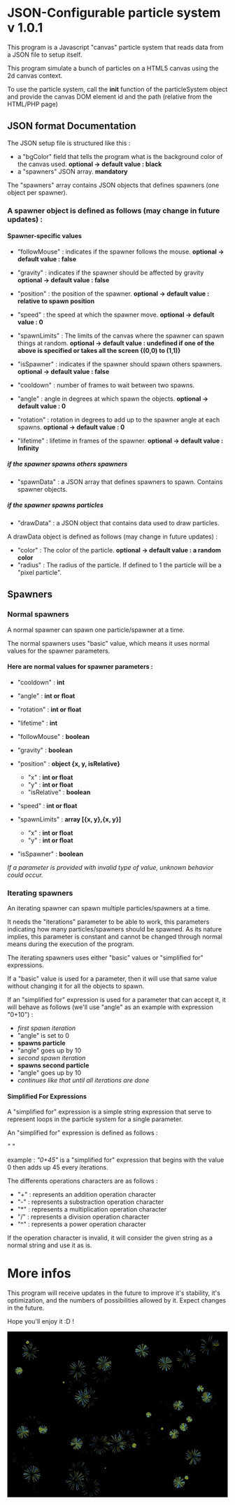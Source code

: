 # JSON-Configurable particle system v 1.0.1

This program is a Javascript "canvas" particle system that reads data from a JSON file to setup itself.

This program simulate a bunch of particles on a HTML5 canvas using the 2d canvas context.

To use the particle system, call the **init** function of the particleSystem object and provide the canvas DOM element id and the path (relative from the HTML/PHP page)

## JSON format Documentation

The JSON setup file is structured like this : 

- a "bgColor" field that tells the program what is the background color of the canvas used. **optional -> default value : black**
- a "spawners" JSON array. **mandatory**

The "spawners" array contains JSON objects that defines spawners (one object per spawner).

### A spawner object is defined as follows (may change in future updates) :

#### Spawner-specific values

- "followMouse" : indicates if the spawner follows the mouse. **optional -> default value : false**
- "gravity" : indicates if the spawner should be affected by gravity **optional -> default value : false**
- "position" : the position of the spawner. **optional -> default value : relative to spawn position**
- "speed" : the speed at which the spawner move. **optional -> default value : 0**
- "spawnLimits" : The limits of the canvas where the spawner can spawn things at random. **optional -> default value : undefined if one of the above is specified or takes all the screen {(0,0) to (1,1)}**
- "isSpawner" : indicates if the spawner should spawn others spawners. **optional -> default value : false**

- "cooldown" : number of frames to wait between two spawns.
- "angle" : angle in degrees at which spawn the objects. **optional -> default value : 0**
- "rotation" : rotation in degrees to add up to the spawner angle at each spawns. **optional -> default value : 0**
- "lifetime" : lifetime in frames of the spawner. **optional -> default value : Infinity**

##### if the spawner spawns others spawners

- "spawnData" : a JSON array that defines spawners to spawn. Contains spawner objects.

##### if the spawner spawns particles

- "drawData" : a JSON object that contains data used to draw particles.

A drawData object is defined as follows (may change in future updates) :

- "color" : The color of the particle. **optional -> default value : a random color**
- "radius" : The radius of the particle. If defined to 1 the particle will be a "pixel particle".

## Spawners

### Normal spawners

A normal spawner can spawn one particle/spawner at a time.

The normal spawners uses "basic" value, which means it uses normal values for the spawner parameters.

#### Here are normal values for spawner parameters :

- "cooldown" : **int**
- "angle" : **int or float**
- "rotation" : **int or float**
- "lifetime" : **int**

- "followMouse" : **boolean**
- "gravity" : **boolean**
- "position" : **object {x, y, isRelative}**
    - "x" : **int or float**
    - "y" : **int or float**
    - "isRelative" : **boolean**
- "speed" : **int or float**
- "spawnLimits" : **array [{x, y},{x, y}]**
    - "x" : **int or float**
    - "y" : **int or float**
- "isSpawner" : **boolean**

*If a parameter is provided with invalid type of value, unknown behavior could occur.* 

### Iterating spawners

An iterating spawner can spawn multiple particles/spawners at a time.

It needs the "iterations" parameter to be able to work, this parameters indicating how many particles/spawners should be spawned. As its nature implies, this parameter is constant and cannot be changed through normal means during the execution of the program.

The iterating spawners uses either "basic" values or "simplified for" expressions.

If a "basic" value is used for a parameter, then it will use that same value without changing it for all the objects to spawn.

If an "simplified for" expression is used for a parameter that can accept it, it will behave as follows (we'll use "angle" as an example with expression "0+10") :

- *first spawn iteration*
- "angle" is set to 0
- **spawns particle**
- "angle" goes up by 10
- *second spawn iteration*
- **spawns second particle**
- "angle" goes up by 10
- *continues like that until all iterations are done*

#### Simplified For Expressions

A "simplified for" expression is a simple string expression that serve to represent loops in the particle system for a single parameter.

An "simplified for" expression is defined as follows :

*"<int or float> <operation character> <int or float>"*

example : *"0+45"* is a "simplified for" expression that begins with the value 0 then adds up 45 every iterations.

The differents operations characters are as follows :

- "+" : represents an addition operation character
- "-" : represents a substraction operation character
- "*" : represents a multiplication operation character
- "/" : represents a division operation character
- "^" : represents a power operation character

If the operation character is invalid, it will consider the given string as a normal string and use it as is.

# More infos

This program will receive updates in the future to improve it's stability, it's optimization, and the numbers of possibilities allowed by it. Expect changes in the future.

Hope you'll enjoy it :D !

![thumbnail image](/Assets/thumbnail.jpg)